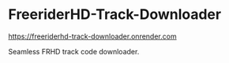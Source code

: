 # FreeriderHD-Track-Downloader

https://freeriderhd-track-downloader.onrender.com

Seamless FRHD track code downloader.
